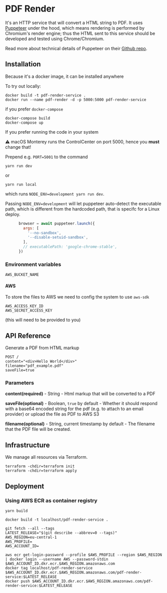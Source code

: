 # PDF Render

It's an HTTP service that will convert a HTML string to PDF. It uses [Puppeteer](https://pptr.dev/) under the hood, which means rendering is performed by Chromium's render engine; thus the HTML sent to this service should be developed and tested using Chrome/Chromium.

Read more about technical details of Puppeteer on their [Github repo](https://github.com/puppeteer/puppeteer).

## Installation

Because it's a docker image, it can be installed anywhere

To try out locally:

```shell
docker build -t pdf-render-service .
docker run --name pdf-render -d -p 5000:5000 pdf-render-service
```

if you prefer `docker-compose`

```shell
docker-compose build
docker-compose up
```

If you prefer running the code in your system

:warning: macOS Monterey runs the ControlCenter on port 5000, hence you **must** change that!

Prepend e.g. `PORT=5001` to the command

```shell
yarn run dev
```

or

```shell
yarn run local
```

which runs `NODE_ENV=development yarn run dev`.

Passing `NODE_ENV=development` will let puppeteer auto-detect the executable path, which is different from the hardcoded path, that is specifc for a Linux deploy.

```javascript
      browser = await puppeteer.launch({
        args: [
          '--no-sandbox',
          '--disable-setuid-sandbox',
        ],
        // executablePath: 'google-chrome-stable',
      })
```

### Environment variables
```
AWS_BUCKET_NAME
```

#### AWS

To store the files to AWS we need to config the system to use `aws-sdk`

```
AWS_ACCESS_KEY_ID
AWS_SECRET_ACCESS_KEY
```
(this will need to be provided to you)

## API Reference

Generate a PDF from HTML markup

```
POST /
content="<div>Hello World</div>"
filename="pdf_example.pdf"
saveFile=true
```

### Parameters
**content(required)** - String - Html markup that will be converted to a PDF

**saveFile(optional)** - Boolean, `true` by default - Whether it should respond with a base64 encoded string for the pdf (e.g. to attach to an email provider) or upload the file as PDF to AWS S3

**filename(optional)** - String, current timestamp by default - The filename that the PDF file will be created.


## Infrastructure

We manage all resources via Terraform.

```shell
terraform -chdir=terraform init
terraform -chdir=terraform apply
```

## Deployment

### Using AWS ECR as container registry
```shell
yarn build

docker build -t localhost/pdf-render-service .

git fetch --all --tags
LATEST_RELEASE="$(git describe --abbrev=0 --tags)"
AWS_REGION=eu-central-1
AWS_PROFILE=
AWS_ACCOUNT_ID=

aws ecr get-login-password --profile $AWS_PROFILE --region $AWS_REGION | docker login --username AWS --password-stdin $AWS_ACCOUNT_ID.dkr.ecr.$AWS_REGION.amazonaws.com
docker tag localhost/pdf-render-service $AWS_ACCOUNT_ID.dkr.ecr.$AWS_REGION.amazonaws.com/pdf-render-service:$LATEST_RELEASE
docker push $AWS_ACCOUNT_ID.dkr.ecr.$AWS_REGION.amazonaws.com/pdf-render-service:$LATEST_RELEASE
```

